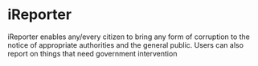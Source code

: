 # iReporter
iReporter enables any/every citizen to bring any form of corruption to the notice of appropriate authorities and the general public. Users can also report on things that need government intervention
